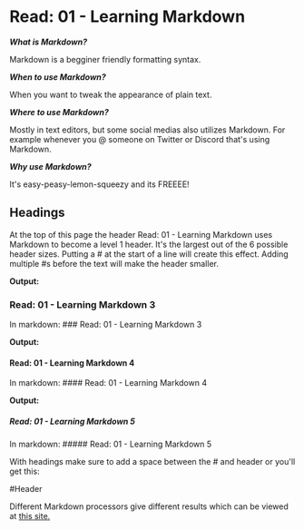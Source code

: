 # Read: 01 - Learning Markdown

___What is Markdown?___

Markdown is a begginer friendly formatting syntax.   

___When to use Markdown?___

When you want to tweak the appearance of plain text.

___Where to use Markdown?___

Mostly in text editors, but some social medias also utilizes Markdown. For example whenever you @ someone on Twitter or Discord that's using Markdown.

___Why use Markdown?___

It's easy-peasy-lemon-squeezy and its FREEEE!

## Headings

At the top of this page the header Read: 01 - Learning Markdown uses Markdown to become a level 1 header. It's the largest out of the 6 possible header sizes. Putting a # at the start of a line will create this effect. Adding multiple #s before the text will make the header smaller. 

__Output:__
### Read: 01 - Learning Markdown 3
In markdown: ### Read: 01 - Learning Markdown 3

__Output:__
#### Read: 01 - Learning Markdown 4
In markdown: #### Read: 01 - Learning Markdown 4

__Output:__
##### Read: 01 - Learning Markdown 5
In markdown: ##### Read: 01 - Learning Markdown 5

With headings make sure to add a space between the # and header or you'll get this:

#Header

Different Markdown processors give different results which can be viewed at [this site.](https://www.markdownguide.org/basic-syntax/)
